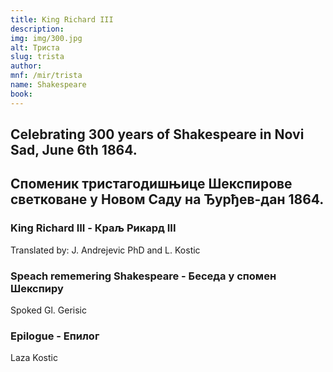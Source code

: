 ```yaml
---
title: King Richard III
description: 
img: img/300.jpg
alt: Триста
slug: trista
author:
mnf: /mir/trista
name: Shakespeare
book: 
---
```


## Celebrating 300 years of Shakespeare in Novi Sad, June 6th 1864.

## Споменик тристагодишњице Шекспирове светковане у Новом Саду на Ђурђев-дан 1864.

### King Richard III - Краљ Рикард III
Translated by: J. Andrejevic PhD and  L. Kostic

### Speach rememering Shakespeare - Беседа у спомен Шекспиру
Spoked Gl. Gerisic

### Epilogue - Епилог
Laza Kostic
